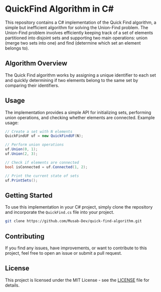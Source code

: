 # QuickFind Algorithm in C#

This repository contains a C# implementation of the Quick Find algorithm, a simple but inefficient algorithm for solving the Union-Find problem. The Union-Find problem involves efficiently keeping track of a set of elements partitioned into disjoint sets and supporting two main operations: union (merge two sets into one) and find (determine which set an element belongs to).

## Algorithm Overview

The Quick Find algorithm works by assigning a unique identifier to each set and quickly determining if two elements belong to the same set by comparing their identifiers.

## Usage

The implementation provides a simple API for initializing sets, performing union operations, and checking whether elements are connected. Example usage:

```csharp
// Create a set with N elements
QuickFindUF uf = new QuickFindUF(N);

// Perform union operations
uf.Union(0, 1);
uf.Union(2, 3);

// Check if elements are connected
bool isConnected = uf.Connected(1, 2);

// Print the current state of sets
uf.PrintSets();
```

## Getting Started

To use this implementation in your C# project, simply clone the repository and incorporate the `QuickFind.cs` file into your project.

```bash
git clone https://github.com/Musab-Dev/quick-find-algorithm.git
```

## Contributing

If you find any issues, have improvements, or want to contribute to this project, feel free to open an issue or submit a pull request.

## License

This project is licensed under the MIT License - see the [LICENSE](LICENSE) file for details.

